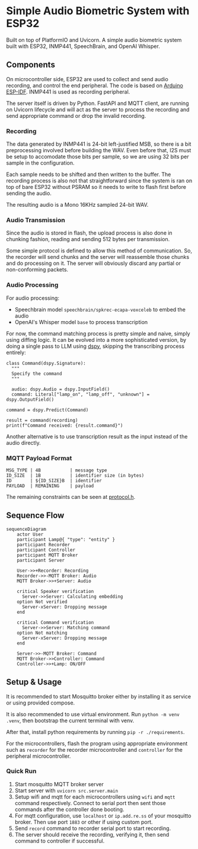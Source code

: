 # Simple Audio Biometric System with ESP32

Built on top of PlatformIO and Uvicorn. 
A simple audio biometric system built with ESP32, INMP441, SpeechBrain, and OpenAI Whisper.

## Components

On microcontroller side, ESP32 are used to collect and send audio recording, and control the end peripheral.
The code is based on [Arduino ESP-IDF](https://docs.espressif.com/projects/arduino-esp32/en/latest/index.html).
INMP441 is used as recording peripheral.

The server itself is driven by Python. 
FastAPI and MQTT client, are running on Uvicorn lifecycle and will act as the server to process
the recording and send appropriate command or drop the invalid recording.

### Recording

The data generated by INMP441 is 24-bit left-justified MSB, so there is a bit preprocessing involved 
before building the WAV. Even before that, I2S must be setup to accomodate those bits per sample, 
so we are using 32 bits per sample in the configuration. 

Each sample needs to be shifted and then written to the buffer. The recording process is also not
that straightforward since the system is ran on top of bare ESP32 without PSRAM so it needs to write
to flash first before sending the audio.

The resulting audio is a Mono 16KHz sampled 24-bit WAV.

### Audio Transmission

Since the audio is stored in flash, the upload process is also done in chunking fashion, 
reading and sending 512 bytes per transmission.

Some simple protocol is defined to allow this method of communication. 
So, the recorder will send chunks and the server will reassemble those chunks and do processing on it.
The server will obviously discard any partial or non-conforming packets.

### Audio Processing

For audio processing:
- Speechbrain model `speechbrain/spkrec-ecapa-voxceleb` to embed the audio
- OpenAI's Whisper model `base` to process transcription

For now, the command matching process is pretty simple and naive, simply using diffing logic.
It can be evolved into a more sophisticated version, by doing a single pass to LLM using [dspy](https://dspy.ai/),
skipping the transcribing process entirely:

```
class Command(dspy.Signature):
  """
  Specify the command
  """

  audio: dspy.Audio = dspy.InputField()
  command: Literal["lamp_on", "lamp_off", "unknown"] = dspy.OutputField()

command = dspy.Predict(Command)

result = command(recording)
print(f"Command received: {result.command}")
```

Another alternative is to use transcription result as the input instead of the audio directly.

### MQTT Payload Format

```
MSG_TYPE | 4B           | message type
ID_SIZE  | 1B           | identifier size (in bytes)
ID       | ${ID_SIZE}B  | identifier
PAYLOAD  | REMAINING    | payload
```

The remaining constraints can be seen at [protocol.h](./src/mqtt/protocol.h).

## Sequence Flow

```mermaid
sequenceDiagram
    actor User
    participant Lamp@{ "type": "entity" }
    participant Recorder
    participant Controller
    participant MQTT Broker
    participant Server

    User->>+Recorder: Recording
    Recorder->>-MQTT Broker: Audio
    MQTT Broker->>+Server: Audio

    critical Speaker verification
      Server->>Server: Calculating embedding
    option Not verified
      Server-xServer: Dropping message
    end

    critical Command verification
      Server->>Server: Matching command
    option Not matching
      Server-xServer: Dropping message
    end

    Server->>-MQTT Broker: Command
    MQTT Broker->>Controller: Command
    Controller->>+Lamp: ON/OFF
```

## Setup & Usage

It is recommended to start Mosquitto broker either by installing it as service
or using provided compose.

It is also recommended to use virtual environment. 
Run `python -m venv .venv`, then bootstrap the current terminal with venv.

After that, install python requirements by running `pip -r ./requirements`.

For the microcontrollers, flash the program using appropriate environment 
such as `recorder` for the recorder microcontroller 
and `controller` for the peripheral microcontroller.

### Quick Run

1. Start mosquitto MQTT broker server
2. Start server with `uvicorn src.server.main`
3. Setup wifi and mqtt for each microcontrollers using `wifi` and `mqtt` command respectively.
   Connect to serial port then sent those commands after the controller done booting.
4. For mqtt configuration, use `localhost` or `ip.add.re.ss` of your mosquitto broker. 
   Then use port `1883` or other if using custom port.
5. Send `record` command to recorder serial port to start recording.
6. The server should receive the recording, verifying it, then send command to controller if successful.

